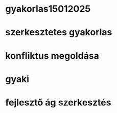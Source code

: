 # gyakorlas15012025
# szerkesztetes gyakorlas
# konfliktus megoldása
# gyaki
# fejlesztő ág szerkesztés
